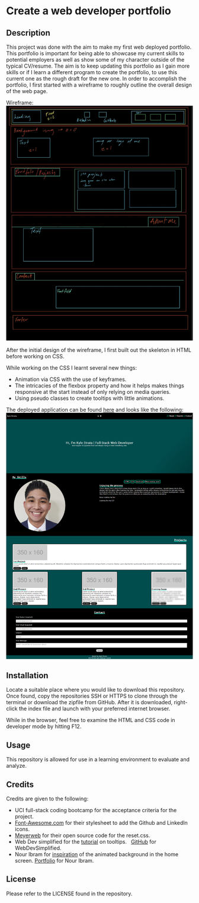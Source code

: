 # Create a web developer portfolio

## Description

This project was done with the aim to make my first web deployed portfolio. This portfolio is important for being able to showcase my current skills to potential employers as well as show some of my character outside of the typical CV/resume. The aim is to keep updating this portfolio as I gain more skills or if I learn a different program to create the portfolio, to use this current one as the rough draft for the new one. In order to accomplish the portfolio, I first started with a wireframe to roughly outline the overall design of the web page. 

Wireframe: 
![wireframe of application](./assets/images/Challenge2-wire-frame.png)

After the initial design of the wireframe, I first built out the skeleton in HTML before working on CSS.

While working on the CSS I learnt several new things:

* Animation via CSS with the use of keyframes.
* The intricacies of the flexbox property and how it helps makes things responsive at the start instead of only relying on media queries. 
* Using pseudo classes to create tooltips with little animations.

The deployed application can be found [here](https://kyleochata.github.io/02-portfolio-challenge-2/) and looks like the following:
![screenshot of deployed web application](./assets/images/Deployed-page-screenshot.png)

## Installation

Locate a suitable place where you would like to download this repository. Once found, copy the repositories SSH or HTTPS to clone through the terminal or download the zipfile from GitHub. After it is downloaded, right-click the index file and launch with your preferred internet browser. 

While in the browser, feel free to examine the HTML and CSS code in developer mode by hitting F12.

## Usage

This repository is allowed for use in a learning environment to evaluate and analyze. 

## Credits

Credits are given to the following:

* UCI full-stack coding bootcamp for the acceptance criteria for the project.
* [Font-Awesome.com](https://fontawesome.com/) for their stylesheet to add the Github and LinkedIn icons.
* [Meyerweb](https://meyerweb.com/eric/tools/css/reset/) for their open source code for the reset.css.
* Web Dev simplified for the [tutorial](https://www.youtube.com/watch?v=ujlpzTyJp-M&t=541s&ab_channel=WebDevSimplified) on tooltips.
&nbsp; [GitHub](https://github.com/WebDevSimplified) for WebDevSimplified.
* Nour Ibram for [inspiration](https://codepen.io/nouribram/pen/jYqwWJ) of the animated background in the home screen. [Portfolio](https://nouribram.github.io/portfolio/) for Nour Ibram.

## License

Please refer to the LICENSE found in the repository.
